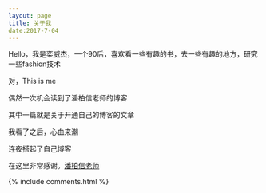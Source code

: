 ```yaml
---
layout: page
title: 关于我 
date:2017-7-04
---
```


Hello，我是栾威杰，一个90后，喜欢看一些有趣的书，去一些有趣的地方，研究一些fashion技术
<p>对，This is me</p>
<p>偶然一次机会读到了潘柏信老师的博客</p>
<p>其中一篇就是关于开通自己的博客的文章</p>
<p>我看了之后，心血来潮</p>
<p>连夜搭起了自己博客</p>
<p>在这里非常感谢。<a target="_blank" href='http://baixin.io'>潘柏信老师</a> </p>




{% include comments.html %}



